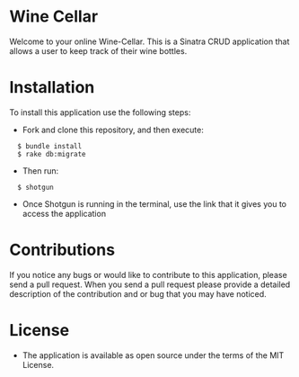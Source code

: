 # Wine Cellar
Welcome to your online Wine-Cellar. This is a Sinatra CRUD application that allows a user to keep track of their wine bottles. 

# Installation
To install this application use the following steps:
  * Fork and clone this repository, and then execute:
  ```  
    $ bundle install
    $ rake db:migrate

  ```
  * Then run:
  ```
    $ shotgun
  ```
  * Once Shotgun is running in the terminal, use the link that it gives you to access the application

# Contributions
If you notice any bugs or would like to contribute to this application, please send a pull request. When you send a pull request please provide a detailed description of the contribution and or bug that you may have noticed.

# License
  * The application is available as open source under the terms of the MIT License.
